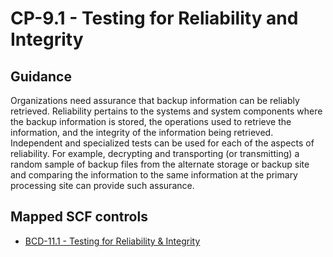 # CP-9.1 - Testing for Reliability and Integrity
## Guidance
Organizations need assurance that backup information can be reliably retrieved. Reliability pertains to the systems and system components where the backup information is stored, the operations used to retrieve the information, and the integrity of the information being retrieved. Independent and specialized tests can be used for each of the aspects of reliability. For example, decrypting and transporting (or transmitting) a random sample of backup files from the alternate storage or backup site and comparing the information to the same information at the primary processing site can provide such assurance.
## Mapped SCF controls
- [BCD-11.1 - Testing for Reliability & Integrity](../scf/bcd-111-testingforreliability&integrity.md)